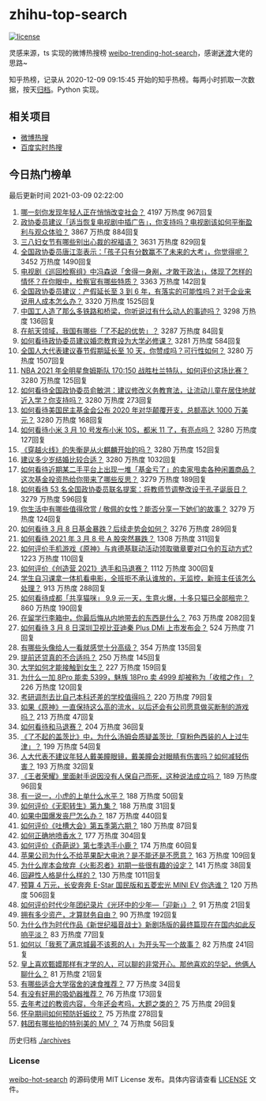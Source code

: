 # zhihu-top-search

[![license](https://img.shields.io/github/license/Arrackisarookie/zhihu-top-search)](https://github.com/Arrackisarookie/zhihu-top-search/blob/master/LICENSE)

灵感来源，ts 实现的微博热搜榜 [weibo-trending-hot-search](https://github.com/justjavac/weibo-trending-hot-search)，感谢[迷渡](https://github.com/justjavac)大佬的思路~

知乎热榜，记录从 2020-12-09 09:15:45 开始的知乎热榜。每两小时抓取一次数据，按天[归档](./archives)。Python 实现。

## 相关项目
+ [微博热搜](https://github.com/Arrackisarookie/weibo-hot-search)
+ [百度实时热搜](https://github.com/Arrackisarookie/baidu-hot-search)

## 今日热门榜单

<!-- Rank Begin -->

最后更新时间 2021-03-09 02:22:00

1. [哪一刻你发现年轻人正在悄悄改变社会？](https://www.zhihu.com/question/447184915) 4197 万热度 967回复
1. [政协委员建议「适当恢复电视剧中插广告」，你支持吗？电视剧该如何平衡盈利与观众体验？](https://www.zhihu.com/question/448189130) 3867 万热度 884回复
1. [三八妇女节有哪些别出心裁的祝福语？](https://www.zhihu.com/question/267882935) 3631 万热度 829回复
1. [全国政协委员唐江澎表示：「孩子只有分数赢不了未来的大考」，你觉得呢？](https://www.zhihu.com/question/448045582) 3452 万热度 1490回复
1. [电视剧《巡回检察组》中冯森说「舍得一身剐，才敢干政法」，体现了怎样的情怀？在你眼中，检察官有哪些特质？](https://www.zhihu.com/question/447573255) 3363 万热度 142回复
1. [全国政协委员建议：产假延长至 3 到 6 年，有落实的可能性吗？对于企业来说用人成本怎么办？](https://www.zhihu.com/question/448196874) 3320 万热度 1525回复
1. [中国工人造了那么多铁路和桥梁，你听说过有什么动人的事迹吗？](https://www.zhihu.com/question/447243983) 3298 万热度 136回复
1. [在航天领域，我国有哪些「了不起的优势」？](https://www.zhihu.com/question/447545640) 3287 万热度 84回复
1. [如何看待政协委员建议婚恋教育设为大学必修课？](https://www.zhihu.com/question/448183082) 3281 万热度 584回复
1. [全国人大代表建议春节假期延长至 10 天，你赞成吗？可行性如何？](https://www.zhihu.com/question/447939211) 3280 万热度 1507回复
1. [NBA 2021 年全明星詹姆斯队 170:150 战胜杜兰特队，如何评价这场比赛？](https://www.zhihu.com/question/448190659) 3280 万热度 125回复
1. [如何看待全国政协委员俞敏洪：建议修改义务教育法，让流动儿童在居住地就近入学？你支持吗？](https://www.zhihu.com/question/447701877) 3280 万热度 273回复
1. [如何看待美国民主基金会公布 2020 年对华颠覆开支，总额高达 1000 万美元？](https://www.zhihu.com/question/448177803) 3280 万热度 168回复
1. [如何看待小米 3 月 10 号发布小米 10S，都米 11 了，有亮点吗？](https://www.zhihu.com/question/448195625) 3280 万热度 127回复
1. [《穿越火线》的失衡是从火麒麟开始的吗？](https://www.zhihu.com/question/313056473) 3280 万热度 152回复
1. [建议多少岁结婚比较合适？](https://www.zhihu.com/question/441499184) 3280 万热度 1032回复
1. [如何看待近期某二手平台上出现一堆「基金亏了」的卖家甩卖各种闲置商品？这次基金投资热给你带来了哪些反思？](https://www.zhihu.com/question/447944410) 3279 万热度 189回复
1. [如何看待 53 名全国政协委员联名提案：将教师节调整改设于孔子诞辰日？](https://www.zhihu.com/question/448191869) 3279 万热度 596回复
1. [你生活中有哪些值得欣赏 / 敬佩的女性？能否分享一下她们的故事？](https://www.zhihu.com/question/447555404) 3279 万热度 124回复
1. [如何看待 3 月 8 日基金暴跌？后续走势会如何？](https://www.zhihu.com/question/448200861) 3276 万热度 289回复
1. [如何看待 2021 年 3 月 8 号 A 股突然暴跌？](https://www.zhihu.com/question/448223833) 1308 万热度 311回复
1. [如何评价手机游戏《原神》与肯德基联动活动领取徽章要对口令的互动方式?](https://www.zhihu.com/question/448015206) 1223 万热度 110回复
1. [如何评价《创造营 2021》选手和马退赛？](https://www.zhihu.com/question/448273314) 1112 万热度 300回复
1. [学生自习课拿一体机看电影，全班拒不承认谁放的，无监控，新班主任该怎么处理？](https://www.zhihu.com/question/447873108) 913 万热度 288回复
1. [如何看待成都「共享猫咪」 9.9 元一天，生意火爆，十多只猫已全部租完？](https://www.zhihu.com/question/448203625) 860 万热度 190回复
1. [在留学行李箱中，你最后悔从内地带去的东西是什么？](https://www.zhihu.com/question/264876866) 763 万热度 2082回复
1. [如何看待 3 月 8 日深圳卫视比亚迪秦 Plus DMi 上市发布会？](https://www.zhihu.com/question/448178800) 524 万热度 71回复
1. [有哪些头像给人一看就感觉十分高级？](https://www.zhihu.com/question/441459020) 354 万热度 135回复
1. [提前还贷真的不合适吗？](https://www.zhihu.com/question/424662097) 250 万热度 145回复
1. [大学如何才能接触到女生？](https://www.zhihu.com/question/447956192) 227 万热度 159回复
1. [为什么一加 8Pro 能卖 5399，魅族 18Pro 卖 4999 却被称为「收棺之作」？](https://www.zhihu.com/question/447505603) 226 万热度 120回复
1. [考研调剂去比自己本科还差的学校值得吗？](https://www.zhihu.com/question/447650591) 220 万热度 79回复
1. [如果《原神》一直保持这么高的流水，以后还会有公司愿意做买断制的游戏吗？](https://www.zhihu.com/question/448124893) 213 万热度 47回复
1. [如何看待和马退赛？](https://www.zhihu.com/question/448277575) 204 万热度 36回复
1. [《了不起的盖茨比》中，为什么汤姆会质疑盖茨比「穿粉色西装的人上过牛津」？](https://www.zhihu.com/question/21506435) 199 万热度 54回复
1. [人大代表不建议年轻人戴美瞳眼镜，戴美瞳会对眼睛有伤害吗？如何减轻伤害？](https://www.zhihu.com/question/448222744) 193 万热度 32回复
1. [《王者荣耀》里面射手说因没有人保自己而死，这种说法成立吗？](https://www.zhihu.com/question/342808380) 189 万热度 96回复
1. [有一说一，小虎的上单什么水平？](https://www.zhihu.com/question/439774035) 188 万热度 50回复
1. [如何评价《无职转生》第九集？](https://www.zhihu.com/question/448170387) 188 万热度 31回复
1. [如果中国爆发丧尸怎么办？](https://www.zhihu.com/question/313030180) 187 万热度 440回复
1. [如何评价《吐槽大会》第五季第六期？](https://www.zhihu.com/question/448070142) 180 万热度 87回复
1. [如何正确地喷香水？](https://www.zhihu.com/question/50185449) 177 万热度 304回复
1. [如何评价《奇葩说》第七季选手小鹿？](https://www.zhihu.com/question/447882492) 174 万热度 60回复
1. [苹果公司为什么不给苹果配大电池？是不能还是不愿意？](https://www.zhihu.com/question/430011495) 163 万热度 109回复
1. [为什么岸本会放弃《火影忍者》初期一些很有趣的设定？](https://www.zhihu.com/question/447630985) 141 万热度 38回复
1. [回避性人格是什么样的？](https://www.zhihu.com/question/412154471) 130 万热度 1011回复
1. [预算 4 万元，长安奔奔 E-Star 国民版和五菱宏光 MINI EV 你选谁？](https://www.zhihu.com/question/447150122) 120 万热度 506回复
1. [如何评价时代少年团纪录片《光环中的少年—「迎新」》？](https://www.zhihu.com/question/448031785) 91 万热度 21回复
1. [拥有多少资产，才算财务自由？](https://www.zhihu.com/question/443106237) 90 万热度 192回复
1. [为什么作为时代作品《新世纪福音战士》新剧场版的最终篇现在在国内如此反响平淡？](https://www.zhihu.com/question/448115446) 83 万热度 77回复
1. [如何以「我惹了满京城最不该惹的人」为开头写一个故事？](https://www.zhihu.com/question/436381988) 82 万热度 241回复
1. [皇上喜欢甄嬛那样有才学的人，可以聊的非常开心。那他喜欢的华妃，他俩人聊什么？](https://www.zhihu.com/question/448065317) 81 万热度 21回复
1. [有哪些适合大学宿舍的速食推荐？](https://www.zhihu.com/question/411067478) 77 万热度 34回复
1. [有没有好用的吸奶器推荐？](https://www.zhihu.com/question/348359318) 76 万热度 173回复
1. [去年考过的教资内容，今年还会考吗，大题之类的？](https://www.zhihu.com/question/447587842) 75 万热度 29回复
1. [怀孕期间如何预防妊娠纹？](https://www.zhihu.com/question/37106837) 75 万热度 278回复
1. [韩团有哪些拍的特别美的 MV ？](https://www.zhihu.com/question/447918812) 74 万热度 56回复
<!-- Rank End -->

历史归档 [./archives](./archives)

### License

[weibo-hot-search](https://github.com/Arrackisarookie/zhihu-top-search) 的源码使用 MIT License 发布。具体内容请查看 [LICENSE](./LICENSE) 文件。
